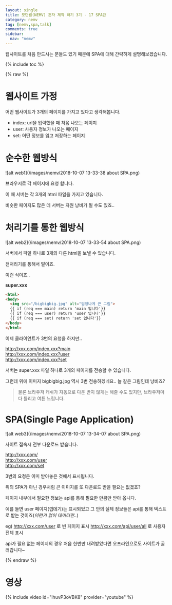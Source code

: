 ```yaml
---
layout: single
title: 모던웹(NEMV) 혼자 제작 하기 3기 - 17 SPA란
category: nemv
tag: [nemv,spa,talk]
comments: true
sidebar:
  nav: "nemv"
---
```


웹사이트를 처음 만드시는 분들도 있기 때문에 SPA에 대해 간략하게 설명해보겠습니다.

{% include toc %}

{% raw %}

# 웹사이트 가정

어떤 웹사이트가 3개의 페이지를 가지고 있다고 생각해봅니다.

- index: url을 입력했을 때 처음 나오는 페이지
- user: 사용자 정보가 나오는 페이지
- set: 어떤 정보를 읽고 저장하는 페이지

# 순수한 웹방식

![alt web1](/images/nemv/2018-10-07 13-33-38 about SPA.png)

브라우저로 각 페이지에 요청 합니다.

이 때 서버는 각 3개의 html 파일을 가지고 있습니다.

비슷한 페이지도 많은 데 서버는 자원 낭비가 될 수도 있죠..

# 처리기를 통한 웹방식

![alt web2](/images/nemv/2018-10-07 13-33-54 about SPA.png)

서버에서 파일 하나로 3개의 다른 html을 보낼 수 있습니다.

전처리기를 통해서 말이죠.

이런 식이죠..

**super.xxx**
```html
<html>
<body>
  <img src="/bigbigbig.jpg" alt="엄청나게 큰 그림">
  {{ if (req === main) return 'main 입니다'}}
  {{ if (req === user) return 'user 입니다'}}
  {{ if (req === set) return 'set 입니다'}}
</body>
</html>
```

이제 클라이언트가 3번의 요청을 하지만..

http://xxx.com/index.xxx?main  
http://xxx.com/index.xxx?user  
http://xxx.com/index.xxx?set

서버는 super.xxx 파일 하나로 3개의 페이지를 전송할 수 있습니다.

그런데 위에 이미지 bigbigbig.jpg 역시 3번 전송하겠네요.. 늘 같은 그림인데 낭비죠?

> 물론 브라우저 캐쉬가 자동으로 다운 받지 않게는 해줄 수도 있지만, 브라우저마다 틀리고 여튼 느립니다.

# SPA(Single Page Application)

![alt web3](/images/nemv/2018-10-07 13-34-07 about SPA.png)

사이트 접속시 전부 다운로드 받습니다.

http://xxx.com/  
http://xxx.com/user  
http://xxx.com/set

3번의 요청은 이미 받아놓은 것에서 표시됩니다.

위의 SPA가 아닌 경우처럼 큰 이미지를 또 다운로드 받을 필요는 없겠죠?

페이지 내부에서 필요한 정보는 api를 통해 필요한 만큼만 받아 옵니다.

예를 들면 user 페이지(껍데기)는 표시되었고 그 안의 실제 정보들은 api를 통해 텍스트로 받는 것이죠(_<html>이런거 없이 데이터만.._)

eg) 
http://xxx.com/user 로 빈 페이지 표시
http://xxx.com/api/user/all 로 사용자 전체 표시

api가 필요 없는 페이지의 경우 처음 한번만 내려받았다면 오프라인으로도 사이트가 굴러갑니다~


{% endraw %}

# 영상

{% include video id="lhuvP3oVBK8" provider="youtube" %}  



